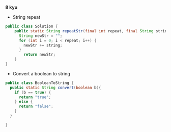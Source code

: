 **8 kyu**

- String repeat
```java
public class Solution {
    public static String repeatStr(final int repeat, final String string) {
      String newStr = "";
      for (int i = 0; i < repeat; i++) {
        newStr += string;
      }
        return newStr;
    }
}

```
- Convert a boolean to string

```java
public class BooleanToString {
  public static String convert(boolean b){
    if (b == true) {
      return "true";
    } else {
      return "false";
    }
  }

}

```
